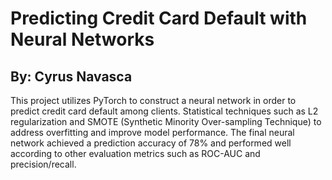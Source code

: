 # Predicting Credit Card Default with Neural Networks

## By: Cyrus Navasca

This project utilizes PyTorch to construct a neural network in order to predict credit card default among clients. Statistical techniques such as L2 regularization and SMOTE (Synthetic Minority Over-sampling Technique) to address overfitting and improve model performance. The final neural network achieved a prediction accuracy of 78% and performed well according to other evaluation metrics such as ROC-AUC and precision/recall.
